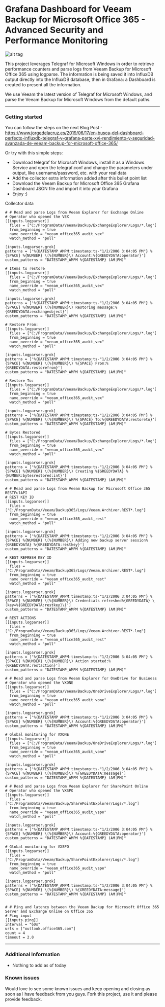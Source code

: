 Grafana Dashboard for Veeam Backup for Microsoft Office 365 - Advanced Security and Performance Monitoring
===================

![alt tag](https://www.jorgedelacruz.es/wp-content/uploads/2019/06/veeam-grafana-o365-001.png)

This project leverages Telegraf for Microsoft Windows in order to retrieve performance counters and parse logs from Veeam Backup for Microsoft Office 365 using logparse. The information is being saved it into InfluxDB output directly into the InfluxDB database, then in Grafana: a Dashboard is created to present all the information.

We use Veeam the latest version of Telegraf for Microsoft Windows, and parse the Veeam Backup for Microsoft Windows from the default paths.

----------

### Getting started
You can follow the steps on the next Blog Post - https://www.jorgedelacruz.es/2019/06/17/en-busca-del-dashboard-perfecto-influxdb-telegraf-y-grafana-parte-xvi-rendimiento-y-seguridad-avanzada-de-veeam-backup-for-microsoft-office-365/

Or try with this simple steps:
* Download telegraf for Microsoft Windows, install it as a Windows Service and open the telegraf.conf and change the parameters under output, like username/password, etc. with your real data
* Add the collector extra information added after this bullet point list
* Download the Veeam Backup for Microsoft Office 365 Grafana Dashboard JSON file and import it into your Grafana
* Enjoy :)

Collector data

```
# # Read and parse Logs from Veeam Explorer for Exchange Online
# Operator who opened the VEX
[[inputs.logparser]]
  files = ["C:/ProgramData/Veeam/Backup/ExchangeExplorer/Logs/*.log"]
  from_beginning = true
  name_override = "veeam_office365_audit_vex"
  watch_method = "poll"

[inputs.logparser.grok]
patterns = ['%{DATESTAMP_AMPM:timestamp:ts-"1/2/2006 3:04:05 PM"} %{SPACE} %{NUMBER} \(%{NUMBER}\) Account:%{GREEDYDATA:operator}']
custom_patterns = "DATESTAMP_AMPM %{DATESTAMP} (AM|PM)"

# Items to restore
[[inputs.logparser]]
  files = ["C:/ProgramData/Veeam/Backup/ExchangeExplorer/Logs/*.log"]
  from_beginning = true
  name_override = "veeam_office365_audit_vex"
  watch_method = "poll"

[inputs.logparser.grok]
patterns = ['%{DATESTAMP_AMPM:timestamp:ts-"1/2/2006 3:04:05 PM"} %{SPACE} %{NUMBER} \(%{NUMBER}\) Restoring message:%{GREEDYDATA:exchangeobject}']
custom_patterns = "DATESTAMP_AMPM %{DATESTAMP} (AM|PM)"

# Restore From:
[[inputs.logparser]]
  files = ["C:/ProgramData/Veeam/Backup/ExchangeExplorer/Logs/*.log"]
  from_beginning = true
  name_override = "veeam_office365_audit_vex"
  watch_method = "poll"

[inputs.logparser.grok]
patterns = ['%{DATESTAMP_AMPM:timestamp:ts-"1/2/2006 3:04:05 PM"} %{SPACE} %{NUMBER} \(%{NUMBER}\) %{SPACE} From:%{GREEDYDATA:restorefrom}']
custom_patterns = "DATESTAMP_AMPM %{DATESTAMP} (AM|PM)"

# Restore To:
[[inputs.logparser]]
  files = ["C:/ProgramData/Veeam/Backup/ExchangeExplorer/Logs/*.log"]
  from_beginning = true
  name_override = "veeam_office365_audit_vex"
  watch_method = "poll"

[inputs.logparser.grok]
patterns = ['%{DATESTAMP_AMPM:timestamp:ts-"1/2/2006 3:04:05 PM"} %{SPACE} %{NUMBER} \(%{NUMBER}\) %{SPACE} To:%{GREEDYDATA:restoreto}']
custom_patterns = "DATESTAMP_AMPM %{DATESTAMP} (AM|PM)"

# Bytes Restored
[[inputs.logparser]]
  files = ["C:/ProgramData/Veeam/Backup/ExchangeExplorer/Logs/*.log"]
  from_beginning = true
  name_override = "veeam_office365_audit_vex"
  watch_method = "poll"

[inputs.logparser.grok]
patterns = ['%{DATESTAMP_AMPM:timestamp:ts-"1/2/2006 3:04:05 PM"} %{SPACE} %{NUMBER} \(%{NUMBER}\) Creating %{GREEDYDATA} %{NUMBER:bytesrestored:int}']
custom_patterns = "DATESTAMP_AMPM %{DATESTAMP} (AM|PM)"

# # Read and parse Logs from Veeam Backup for Microsoft Office 365 RESTFulAPI
# REST KEY ID
[[inputs.logparser]]
  files = ["C:/ProgramData/Veeam/Backup365/Logs/Veeam.Archiver.REST*.log"]
  from_beginning = true
  name_override = "veeam_office365_audit_rest"
  watch_method = "poll"

[inputs.logparser.grok]
patterns = ['%{DATESTAMP_AMPM:timestamp:ts-"1/2/2006 3:04:05 PM"} %{SPACE} %{NUMBER} \(%{NUMBER}\) Adding new backup server session%{GREEDYDATA} %{GREEDYDATA:restkey}']
custom_patterns = "DATESTAMP_AMPM %{DATESTAMP} (AM|PM)"

# REST REFRESH KEY ID
[[inputs.logparser]]
  files = ["C:/ProgramData/Veeam/Backup365/Logs/Veeam.Archiver.REST*.log"]
  from_beginning = true
  name_override = "veeam_office365_audit_rest"
  watch_method = "poll"

[inputs.logparser.grok]
patterns = ['%{DATESTAMP_AMPM:timestamp:ts-"1/2/2006 3:04:05 PM"} %{SPACE} %{NUMBER} \(%{NUMBER}\) Credentials refreshed%{GREEDYDATA} \(key=%{GREEDYDATA:restkey}\)']
custom_patterns = "DATESTAMP_AMPM %{DATESTAMP} (AM|PM)"

# REST ACTIONS
[[inputs.logparser]]
  files = ["C:/ProgramData/Veeam/Backup365/Logs/Veeam.Archiver.REST*.log"]
  from_beginning = true
  name_override = "veeam_office365_audit_rest"
  watch_method = "poll"

[inputs.logparser.grok]
patterns = ['%{DATESTAMP_AMPM:timestamp:ts-"1/2/2006 3:04:05 PM"} %{SPACE} %{NUMBER} \(%{NUMBER}\) Action started:%{GREEDYDATA:restaction}']
custom_patterns = "DATESTAMP_AMPM %{DATESTAMP} (AM|PM)"

# # Read and parse Logs from Veeam Explorer for OneDrive for Business
# Operator who opened the VXONE
[[inputs.logparser]]
  files = ["C:/ProgramData/Veeam/Backup/OneDriveExplorer/Logs/*.log"]
  from_beginning = true
  name_override = "veeam_office365_audit_vone"
  watch_method = "poll"

[inputs.logparser.grok]
patterns = ['%{DATESTAMP_AMPM:timestamp:ts-"1/2/2006 3:04:05 PM"} %{SPACE} %{NUMBER} \(%{NUMBER}\) Account:%{GREEDYDATA:operator}']
custom_patterns = "DATESTAMP_AMPM %{DATESTAMP} (AM|PM)"

# Global monitoring for VXONE
[[inputs.logparser]]
  files = ["C:/ProgramData/Veeam/Backup/OneDriveExplorer/Logs/*.log"]
  from_beginning = true
  name_override = "veeam_office365_audit_vone"
  watch_method = "poll"

[inputs.logparser.grok]
patterns = ['%{DATESTAMP_AMPM:timestamp:ts-"1/2/2006 3:04:05 PM"} %{SPACE} %{NUMBER} \(%{NUMBER}\) %{GREEDYDATA:message}']
custom_patterns = "DATESTAMP_AMPM %{DATESTAMP} (AM|PM)"

# # Read and parse Logs from Veeam Explorer for SharePoint Online
# Operator who opened the VXSPO
[[inputs.logparser]]
  files = ["C:/ProgramData/Veeam/Backup/SharePointExplorer/Logs/*.log"]
  from_beginning = true
  name_override = "veeam_office365_audit_vspo"
  watch_method = "poll"

[inputs.logparser.grok]
patterns = ['%{DATESTAMP_AMPM:timestamp:ts-"1/2/2006 3:04:05 PM"} %{SPACE} %{NUMBER} \(%{NUMBER}\) Account:%{GREEDYDATA:operator}']
custom_patterns = "DATESTAMP_AMPM %{DATESTAMP} (AM|PM)"

# Global monitoring for VXSPO
[[inputs.logparser]]
  files = ["C:/ProgramData/Veeam/Backup/SharePointExplorer/Logs/*.log"]
  from_beginning = true
  name_override = "veeam_office365_audit_vspo"
  watch_method = "poll"

[inputs.logparser.grok]
patterns = ['%{DATESTAMP_AMPM:timestamp:ts-"1/2/2006 3:04:05 PM"} %{SPACE} %{NUMBER} \(%{NUMBER}\) %{GREEDYDATA:message}']
custom_patterns = "DATESTAMP_AMPM %{DATESTAMP} (AM|PM)"


# # Ping and latency between the Veeam Backup for Microsoft Office 365 Server and Exchange Online on Office 365
# Ping input
[[inputs.ping]]
interval = "60s"
urls = ["outlook.office365.com"]
count = 4
timeout = 2.0
```

----------

### Additional Information
* Nothing to add as of today

### Known issues 
Would love to see some known issues and keep opening and closing as soon as I have feedback from you guys. Fork this project, use it and please provide feedback.